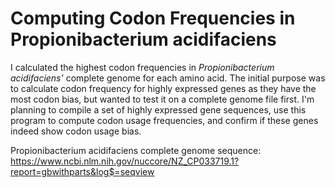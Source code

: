 # Computing Codon Frequencies in Propionibacterium acidifaciens

I calculated the highest codon frequencies in *Propionibacterium acidifaciens'* complete genome for each amino acid. The initial purpose was to calculate codon frequency for highly expressed genes as they have the most codon bias, but wanted to test it on a complete genome file first. I'm planning to compile a set of highly expressed gene sequences, use this program to compute codon usage frequencies, and confirm if these genes indeed show codon usage bias.  

Propionibacterium acidifaciens complete genome sequence: https://www.ncbi.nlm.nih.gov/nuccore/NZ_CP033719.1?report=gbwithparts&log$=seqview
